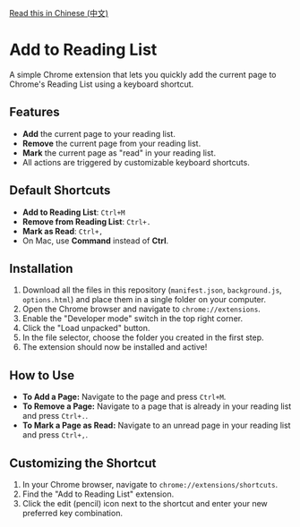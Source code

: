 [Read this in Chinese (中文)](README.zh-CN.md)

# Add to Reading List

A simple Chrome extension that lets you quickly add the current page to Chrome's Reading List using a keyboard shortcut.

## Features

*   **Add** the current page to your reading list.
*   **Remove** the current page from your reading list.
*   **Mark** the current page as "read" in your reading list.
*   All actions are triggered by customizable keyboard shortcuts.

## Default Shortcuts

*   **Add to Reading List**: `Ctrl+M`
*   **Remove from Reading List**: `Ctrl+.`
*   **Mark as Read**: `Ctrl+,`
*   On Mac, use **Command** instead of **Ctrl**.

## Installation

1.  Download all the files in this repository (`manifest.json`, `background.js`, `options.html`) and place them in a single folder on your computer.
2.  Open the Chrome browser and navigate to `chrome://extensions`.
3.  Enable the "Developer mode" switch in the top right corner.
4.  Click the "Load unpacked" button.
5.  In the file selector, choose the folder you created in the first step.
6.  The extension should now be installed and active!

## How to Use

*   **To Add a Page:** Navigate to the page and press `Ctrl+M`.
*   **To Remove a Page:** Navigate to a page that is already in your reading list and press `Ctrl+.`.
*   **To Mark a Page as Read:** Navigate to an unread page in your reading list and press `Ctrl+,`.

## Customizing the Shortcut

1.  In your Chrome browser, navigate to `chrome://extensions/shortcuts`.
2.  Find the "Add to Reading List" extension.
3.  Click the edit (pencil) icon next to the shortcut and enter your new preferred key combination.
